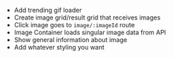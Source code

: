 * Add trending gif loader
* Create image grid/result grid that receives images
* Click image goes to `image/:imageId` route
* Image Container loads singular image data from API
* Show general information about image
* Add whatever styling you want